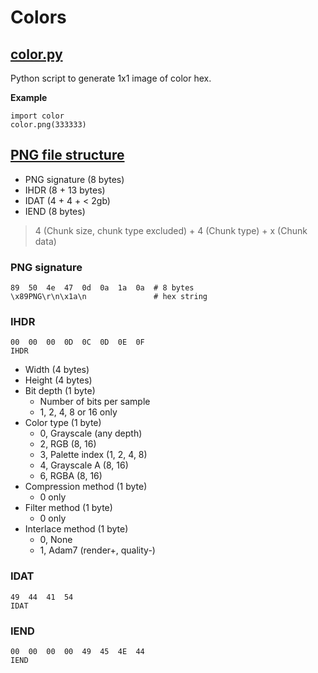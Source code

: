 # Colors

## [color.py](color.py)

Python script to generate 1x1 image of color hex.

**Example**

    import color
    color.png(333333)

## [PNG file structure](https://www.w3.org/TR/PNG-Structure.html)

- PNG signature (8 bytes)
- IHDR (8 + 13 bytes)
- IDAT (4 + 4 + < 2gb)
- IEND (8 bytes)

> 4 (Chunk size, chunk type excluded) + 4 (Chunk type) + x (Chunk data)

### PNG signature

    89  50  4e  47  0d  0a  1a  0a  # 8 bytes
    \x89PNG\r\n\x1a\n               # hex string

### IHDR

    00  00  00  0D  0C  0D  0E  0F
    IHDR

- Width (4 bytes)
- Height (4 bytes)
- Bit depth (1 byte)
    - Number of bits per sample
    - 1, 2, 4, 8 or 16 only
- Color type (1 byte)
    - 0, Grayscale (any depth)
    - 2, RGB (8, 16)
    - 3, Palette index (1, 2, 4, 8)
    - 4, Grayscale A (8, 16)
    - 6, RGBA (8, 16)
- Compression method (1 byte)
    - 0 only
- Filter method (1 byte)
    - 0 only
- Interlace method (1 byte)
    - 0, None
    - 1, Adam7 (render+, quality-)

### IDAT

    49  44  41  54
    IDAT

### IEND

    00  00  00  00  49  45  4E  44
    IEND
